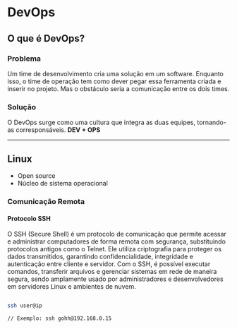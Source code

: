 # DevOps

## O que é DevOps?

### Problema

Um time de desenvolvimento cria uma solução em um software.
Enquanto isso, o time de operação tem como dever pegar essa ferramenta criada e inserir no projeto.
Mas o obstáculo seria a comunicação entre os dois times.

### Solução

O DevOps surge como uma cultura que integra as duas equipes, tornando-as corresponsáveis.
<strong>DEV + OPS</strong>

---

## Linux

* Open source
* Núcleo de sistema operacional

### Comunicação Remota

#### Protocolo SSH

O SSH (Secure Shell) é um protocolo de comunicação que permite acessar e administrar computadores de forma remota com segurança, substituindo protocolos antigos como o Telnet. Ele utiliza criptografia para proteger os dados transmitidos, garantindo confidencialidade, integridade e autenticação entre cliente e servidor. Com o SSH, é possível executar comandos, transferir arquivos e gerenciar sistemas em rede de maneira segura, sendo amplamente usado por administradores e desenvolvedores em servidores Linux e ambientes de nuvem.

```bash

ssh user@ip

// Exemplo: ssh gohh@192.168.0.15

```



